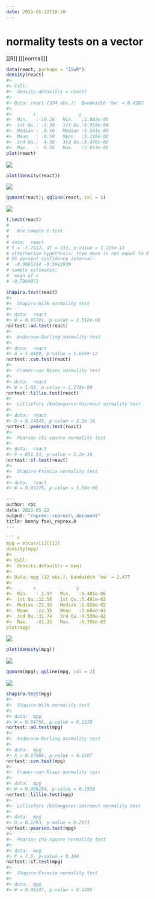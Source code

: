 ```yaml
---
date: 2021-05-22T18:30
---
```


# normality tests on a vector

[[R]]
[[[normal]]]

``` r
data(react, package = "ISwR")
density(react)
#> 
#> Call:
#>  density.default(x = react)
#> 
#> Data: react (334 obs.);  Bandwidth 'bw' = 0.4202
#> 
#>        x                y            
#>  Min.   :-10.26   Min.   :1.003e-05  
#>  1st Qu.: -5.38   1st Qu.:9.910e-04  
#>  Median : -0.50   Median :5.501e-03  
#>  Mean   : -0.50   Mean   :5.118e-02  
#>  3rd Qu.:  4.38   3rd Qu.:8.478e-02  
#>  Max.   :  9.26   Max.   :2.853e-01
plot(react)
```

![](https://i.imgur.com/g3vbXRw.png)

``` r
plot(density(react))
```

![](https://i.imgur.com/yYY7qHP.png)

``` r
qqnorm(react); qqline(react, col = 2)
```

![](https://i.imgur.com/vmhPJ6x.png)

```r
t.test(react)
# 
# 	One Sample t-test
# 
# data:  react
# t = -7.7512, df = 333, p-value = 1.115e-13
# alternative hypothesis: true mean is not equal to 0
# 95 percent confidence interval:
#  -0.9985214 -0.5942930
# sample estimates:
#  mean of x 
# -0.7964072 

shapiro.test(react)
#> 
#>  Shapiro-Wilk normality test
#> 
#> data:  react
#> W = 0.95701, p-value = 2.512e-08
nortest::ad.test(react)
#> 
#>  Anderson-Darling normality test
#> 
#> data:  react
#> A = 5.0499, p-value = 1.659e-12
nortest::cvm.test(react)
#> 
#>  Cramer-von Mises normality test
#> 
#> data:  react
#> W = 1.02, p-value = 1.278e-09
nortest::lillie.test(react)
#> 
#>  Lilliefors (Kolmogorov-Smirnov) normality test
#> 
#> data:  react
#> D = 0.14545, p-value < 2.2e-16
nortest::pearson.test(react)
#> 
#>  Pearson chi-square normality test
#> 
#> data:  react
#> P = 851.93, p-value < 2.2e-16
nortest::sf.test(react)
#> 
#>  Shapiro-Francia normality test
#> 
#> data:  react
#> W = 0.95276, p-value = 5.59e-08

---
author: roc
date: 2021-05-22
output: "reprex::reprex\\_document"
title: bonny-fox\_reprex.R
---

``` r
mpg = mtcars[1][[1]]
density(mpg)
#> 
#> Call:
#>  density.default(x = mpg)
#> 
#> Data: mpg (32 obs.); Bandwidth 'bw' = 2.477
#> 
#>        x               y            
#>  Min.   : 2.97   Min.   :6.481e-05  
#>  1st Qu.:12.56   1st Qu.:5.461e-03  
#>  Median :22.15   Median :1.926e-02  
#>  Mean   :22.15   Mean   :2.604e-02  
#>  3rd Qu.:31.74   3rd Qu.:4.530e-02  
#>  Max.   :41.33   Max.   :6.795e-02
plot(mpg)
```

![](https://i.imgur.com/HZPj7Z2.png)

``` r
plot(density(mpg))
```

![](https://i.imgur.com/0MAnpTy.png)

``` r
qqnorm(mpg); qqline(mpg, col = 2)
```

![](https://i.imgur.com/RJrCbEf.png)

``` r
shapiro.test(mpg)
#> 
#>  Shapiro-Wilk normality test
#> 
#> data:  mpg
#> W = 0.94756, p-value = 0.1229
nortest::ad.test(mpg)
#> 
#>  Anderson-Darling normality test
#> 
#> data:  mpg
#> A = 0.57968, p-value = 0.1207
nortest::cvm.test(mpg)
#> 
#>  Cramer-von Mises normality test
#> 
#> data:  mpg
#> W = 0.088204, p-value = 0.1558
nortest::lillie.test(mpg)
#> 
#>  Lilliefors (Kolmogorov-Smirnov) normality test
#> 
#> data:  mpg
#> D = 0.1263, p-value = 0.2171
nortest::pearson.test(mpg)
#> 
#>  Pearson chi-square normality test
#> 
#> data:  mpg
#> P = 7.5, p-value = 0.186
nortest::sf.test(mpg)
#> 
#>  Shapiro-Francia normality test
#> 
#> data:  mpg
#> W = 0.95247, p-value = 0.1495
```
